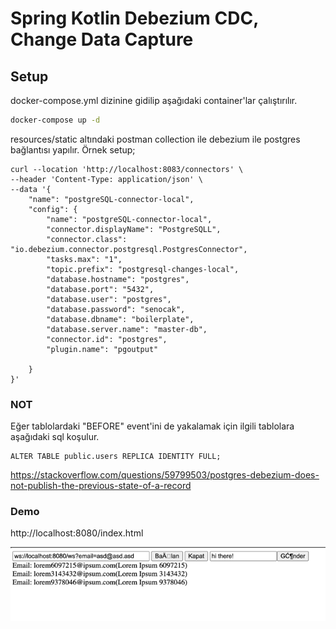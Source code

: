 # Spring Kotlin Debezium CDC, Change Data Capture

## Setup
docker-compose.yml dizinine gidilip aşağıdaki container'lar çalıştırılır.
```sh
docker-compose up -d
```

resources/static altındaki postman collection ile debezium ile postgres bağlantısı yapılır. Örnek setup;
```
curl --location 'http://localhost:8083/connectors' \
--header 'Content-Type: application/json' \
--data '{
    "name": "postgreSQL-connector-local",
    "config": {
        "name": "postgreSQL-connector-local",
        "connector.displayName": "PostgreSQLL",
        "connector.class": "io.debezium.connector.postgresql.PostgresConnector",
        "tasks.max": "1",
        "topic.prefix": "postgresql-changes-local",
        "database.hostname": "postgres",
        "database.port": "5432",
        "database.user": "postgres",
        "database.password": "senocak",
        "database.dbname": "boilerplate",
        "database.server.name": "master-db",
        "connector.id": "postgres",
        "plugin.name": "pgoutput"
        
    }
}'
```

### NOT
Eğer tablolardaki "BEFORE" event'ini de yakalamak için ilgili tablolara aşağıdaki sql koşulur.

```postgresql
ALTER TABLE public.users REPLICA IDENTITY FULL;
```
https://stackoverflow.com/questions/59799503/postgres-debezium-does-not-publish-the-previous-state-of-a-record

### Demo

http://localhost:8080/index.html

<img src="img.png">

